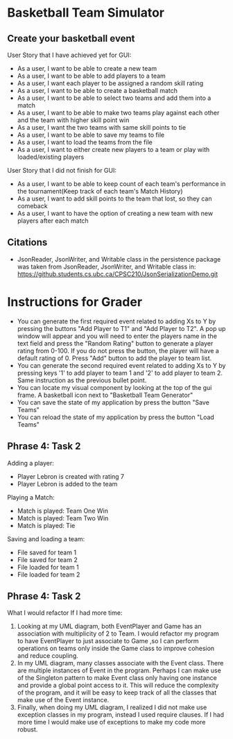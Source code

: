 # Basketball Team Simulator

## Create your basketball event

User Story that I have achieved yet for GUI:
- As a user, I want to be able to create a new team 
- As a user, I want to be able to add players to a team 
- As a user, I want each player to be assigned a random skill rating
- As a user, I want to be able to create a basketball match
- As a user, I want to be able to select two teams and add them into a match
- As a user, I want to be able to make two teams play against each other and the team with higher skill point win
- As a user, I want the two teams with same skill points to tie
- As a user, I want to be able to save my teams to file
- As a user, I want to load the teams from the file
- As a user, I want to either create new players to a team or play with loaded/existing players

User Story that I did not finish for GUI: 
- As a user, I want to be able to keep count of each team's performance in the tournament(Keep track of each team's
  Match History)
- As a user, I want to add skill points to the team that lost, so they can comeback
- As a user, I want to have the option of creating a new team with new players after each match


## Citations
- JsonReader, JsonWriter, and Writable class in the persistence package was taken from JsonReader, JsonWriter, and 
Writable class in: https://github.students.cs.ubc.ca/CPSC210/JsonSerializationDemo.git


# Instructions for Grader
- You can generate the first required event related to adding Xs to Y by pressing the buttons "Add Player to T1" and
"Add Player to T2". A pop up window will appear and you will need to enter the players name in the text field and 
press the "Random Rating" button to generate a player rating from 0-100. If you do not press the button, the player will
have a default rating of 0. Press "Add" button to add the player to team list.
- You can generate the second required event related to adding Xs to Y by pressing keys '1' to add player to team 1
and '2' to add player to team 2. Same instruction as the previous bullet point.
- You can locate my visual component by looking at the top of the gui frame. A basketball icon next to "Basketball Team 
Generator"
- You can save the state of my application by press the button "Save Teams"
- You can reload the state of my application by press the button "Load Teams"


## Phrase 4: Task 2
Adding a player: 
- Player Lebron is created with rating 7
- Player Lebron is added to the team

Playing a Match:
- Match is played: Team One Win
- Match is played: Team Two Win
- Match is played: Tie

Saving and loading a team:
- File saved for team 1
- File saved for team 2
- File loaded for team 1
- File loaded for team 2

## Phrase 4: Task 2
What I would refactor If I had more time:
1. Looking at my UML diagram, both EventPlayer and Game has an association with multiplicity of 2 to Team. I would
refactor my program to have EventPlayer to just associate to Game ,so I can perform operations on teams only inside 
the Game class to improve cohesion and reduce coupling.
2. In my UML diagram, many classes associate with the Event class. There are multiple instances of Event in the program.
Perhaps I can make use of the Singleton pattern to make Event class only having one instance and provide a global point
access to it. This will reduce the complexity of the program, and it will be easy to keep track of all the classes that 
make use of the Event instance.
3. Finally, when doing my UML diagram, I realized I did not make use exception classes in my program, instead I used
require clauses. If I had more time I would make use of exceptions to make my code more robust.